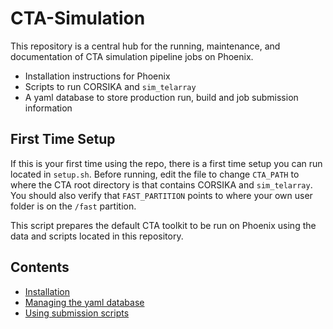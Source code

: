 # CTA-Simulation

This repository is a central hub for the running, maintenance, and documentation of CTA simulation pipeline jobs on Phoenix.

* Installation instructions for Phoenix
* Scripts to run CORSIKA and `sim_telarray`
* A yaml database to store production run, build and job submission information

## First Time Setup

If this is your first time using the repo, there is a first time setup you can run located in `setup.sh`. Before running, edit the file to change `CTA_PATH` to where the CTA root directory is that contains CORSIKA and `sim_telarray`. You should also verify that `FAST_PARTITION` points to where your own user folder is on the `/fast` partition.

This script prepares the default CTA toolkit to be run on Phoenix using the data and scripts located in this repository.

## Contents

* [Installation](Installation.md)
* [Managing the yaml database](production/README.md)
* [Using submission scripts](scripts/README.md)
